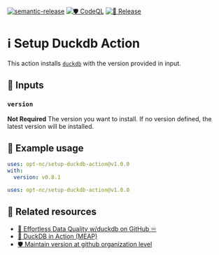 [![semantic-release](https://img.shields.io/badge/%20%20%F0%9F%93%A6%F0%9F%9A%80-semantic--release-e10079.svg)](https://github.com/semantic-release/semantic-release)
[![🛡️ CodeQL](https://github.com/opt-nc/setup-duckdb-action/actions/workflows/codeql-analysis.yml/badge.svg)](https://github.com/opt-nc/setup-duckdb-action/actions/workflows/codeql-analysis.yml)
[![🚀 Release](https://github.com/opt-nc/setup-duckdb-action/actions/workflows/release.yml/badge.svg)](https://github.com/opt-nc/setup-duckdb-action/actions/workflows/release.yml)


# ℹ️ Setup Duckdb Action

This action installs [`duckdb`](https://github.com/duckdb/duckdb) with the version provided in input.

## 📜 Inputs

### `version`

**Not Required** The version you want to install. If no version defined, the latest version will be installed.

## 🚀 Example usage

```yaml
uses: opt-nc/setup-duckdb-action@v1.0.0
with:
  version: v0.8.1
```

```yaml
uses: opt-nc/setup-duckdb-action@v1.0.0
```

## 📑 Related resources

- [🦆 Effortless Data Quality w/duckdb on GitHub ♾️ ](https://dev.to/optnc/effortless-data-quality-wduckdb-on-github-2mkb)
- [📖 DuckDB in Action (MEAP)](https://www.manning.com/books/duckdb-in-action)
- [🛡️ Maintain version at github organization level](https://www.youtube.com/watch?v=cXzkAHPipNw)
